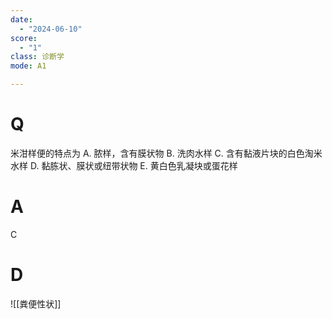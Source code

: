 ```yaml
---
date:
  - "2024-06-10"
score:
  - "1"
class: 诊断学
mode: A1

---
```



# Q
米泔样便的特点为
A. 脓样，含有膜状物 
B. 洗肉水样
C. 含有黏液片块的白色淘米水样 
D. 黏胨状、膜状或纽带状物
E. 黄白色乳凝块或蛋花样

# A

C


# D
![[粪便性状]]